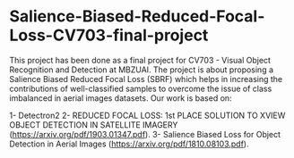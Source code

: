 # Salience-Biased-Reduced-Focal-Loss-CV703-final-project

This project has been done as a final project for CV703 - Visual Object Recognition and Detection at MBZUAI. The project is about proposing a Salience Biased Reduced Focal Loss (SBRF) which helps in increasing the contributions of well-classified samples to overcome the issue of class imbalanced in aerial images datasets. Our work is based on:

1- Detectron2
2- REDUCED FOCAL LOSS: 1st PLACE SOLUTION TO XVIEW OBJECT DETECTION IN SATELLITE IMAGERY (https://arxiv.org/pdf/1903.01347.pdf).
3- Salience Biased Loss for Object Detection in Aerial Images (https://arxiv.org/pdf/1810.08103.pdf).
